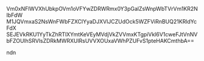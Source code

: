 Vm0xNFlWVXhUbkpOVm1oVFYwZDRWRmx0Y3pGalZsWnpWbTVrVm1KR2NIbFdW
M1JQVmxaS2NsWnFWbFZXClYyaDJXVlJCZUdOck5WZFViRnBUQ21KRldYcFdX
SEJEVkRKU1YyTkZhRTlXYmtKeVEyMVdjVkZVVmxKTgpiVkl6V1cweFJtVnNV
bFZOUlhSRVlsZDRkMWRXUlRsUVVXOUxaVWhPZUFvS1pteHAKCmthbA==

ndn